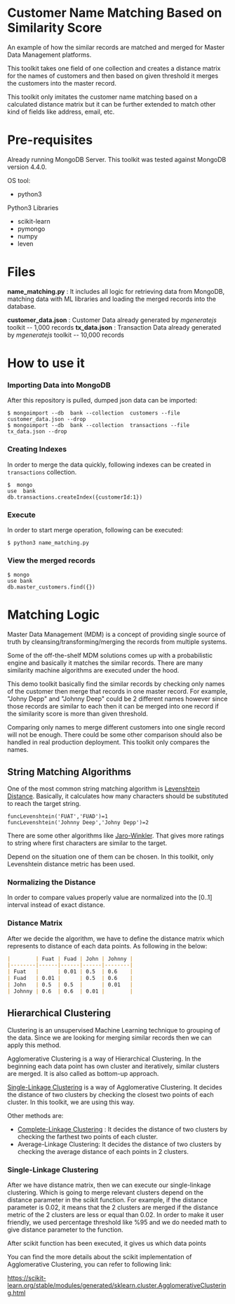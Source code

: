 # Customer Name Matching Based on Similarity Score


An example of how the similar records are matched and merged for Master Data Management platforms. 

This toolkit takes one field of one collection and creates a distance matrix for the names of customers and then based on given threshold it merges the customers into the master record.

This toolkit only imitates the customer name matching based on a calculated distance matrix but it can be further extended to match other kind of fields like address, email, etc. 

# Pre-requisites

Already running MongoDB Server. This toolkit was tested against MongoDB version 4.4.0.

OS tool:

 - python3
 
Python3 Libraries

 - scikit-learn
 - pymongo
 - numpy
 - leven

# Files

**name_matching.py** : It includes all logic for retrieving data from MongoDB, matching data with ML libraries and loading the merged records into the database.

**customer_data.json** : Customer Data already generated by *mgeneratejs* toolkit -- 1,000 records
**tx_data.json** : Transaction Data already generated by *mgeneratejs* toolkit -- 10,000 records 

# How to use it

### Importing Data into MongoDB

After this repository is pulled, dumped json data can be imported:

    $ mongoimport --db  bank --collection  customers --file  customer_data.json --drop
    $ mongoimport --db  bank --collection  transactions --file  tx_data.json --drop


### Creating Indexes

In order to merge the data quickly, following indexes can be created in `transactions` collection.

    $  mongo
    use  bank 
    db.transactions.createIndex({customerId:1})


### Execute

In order to start merge operation, following can be executed:

    $ python3 name_matching.py

### View the merged records

    $ mongo
    use bank
    db.master_customers.find({})

# Matching Logic

Master Data Management (MDM) is a concept of providing single source of truth by cleansing/transforming/merging the records from multiple systems. 

Some of the off-the-shelf MDM solutions comes up with a probabilistic engine and basically it matches the similar records. There are many similarity machine algorithms are executed under the hood. 

This demo toolkit basically find the similar records by checking only names of the customer then merge that records in one master record. For example, "Johny Depp" and "Johnny Deep" could be 2 different names however since those records are similar to each then it can be merged into one record if the similarity score is more than given threshold. 

Comparing only names to merge different customers into one single record will not be enough. There could be some other comparison should also be handled in real production deployment. This toolkit only compares the names.

## String Matching Algorithms

One of the most common string matching algorithm is [Levenshtein Distance](https://en.wikipedia.org/wiki/Levenshtein_distance). Basically, it calculates how many characters should be substituted  to reach the target string.

    funcLevenshtein('FUAT','FUAD')=1
    funcLevenshtein('Johnny Deep','Johny Depp')=2

There are some other algorithms like [Jaro-Winkler](https://en.wikipedia.org/wiki/Jaro%E2%80%93Winkler_distance). That gives more ratings to string where first characters are similar to the target. 

Depend on the situation one of them can be chosen. In this toolkit, only Levenshtein distance metric has been used.

### Normalizing the Distance

In order to compare values properly value are normalized into the [0..1] interval instead of exact distance. 

### Distance Matrix

After we decide the algorithm, we have to define the distance matrix which represents to distance of each data points. As following in the below:

```markdown
|        | Fuat | Fuad | John | Johnny |
|--------|------|------|------|--------|
| Fuat   |      | 0.01 | 0.5  | 0.6    |
| Fuad   | 0.01 |      | 0.5  | 0.6    |
| John   | 0.5  | 0.5  |      | 0.01   |
| Johnny | 0.6  | 0.6  | 0.01 |        |
```

## Hierarchical Clustering

Clustering is an unsupervised Machine Learning technique to grouping of the data. Since we are looking for merging similar records then we can apply this method. 

Agglomerative Clustering is a way of Hierarchical Clustering. In the beginning each data point has own cluster and iteratively, similar clusters are merged. It is also called as bottom-up approach.

[Single-Linkage Clustering](https://en.wikipedia.org/wiki/Single-linkage_clustering) is a way of Agglomerative Clustering. It decides the distance of two clusters by checking the closest two points of each cluster. In this toolkit, we are using this way. 

Other methods are:

 - [Complete-Linkage Clustering](https://en.wikipedia.org/wiki/Complete-linkage_clustering) : It decides the distance of two clusters by checking the farthest two points of each cluster. 
 - Average-Linkage Clustering: It decides the distance of two clusters by checking the average distance of each points in 2 clusters. 

### Single-Linkage Clustering

After we have distance matrix, then we can execute our single-linkage clustering. Which is going to merge relevant clusters depend on the distance parameter in the scikit function. For example, if the distance parameter is 0.02, it means that the 2 clusters are merged if the distance metric of the 2 clusters are less or equal than 0.02. In order to make it user friendly, we used percentage threshold like %95 and we do needed math to give distance parameter to the function.

After scikit function has been executed, it gives us which data points 

You can find the more details about the scikit implementation of Agglomerative Clustering, you can refer to following link:

https://scikit-learn.org/stable/modules/generated/sklearn.cluster.AgglomerativeClustering.html


